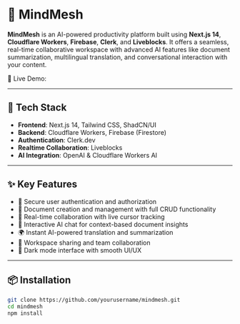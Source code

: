 # 🧠 MindMesh

**MindMesh** is an AI-powered productivity platform built using **Next.js 14**, **Cloudflare Workers**, **Firebase**, **Clerk**, and **Liveblocks**. It offers a seamless, real-time collaborative workspace with advanced AI features like document summarization, multilingual translation, and conversational interaction with your content.

🚀 Live Demo: 

---

## 🔧 Tech Stack

- **Frontend**: Next.js 14, Tailwind CSS, ShadCN/UI
- **Backend**: Cloudflare Workers, Firebase (Firestore)
- **Authentication**: Clerk.dev
- **Realtime Collaboration**: Liveblocks
- **AI Integration**: OpenAI & Cloudflare Workers AI

---

## ✨ Key Features

- 🔐 Secure user authentication and authorization
- 📄 Document creation and management with full CRUD functionality
- 🤝 Real-time collaboration with live cursor tracking
- 💬 Interactive AI chat for context-based document insights
- 🌍 Instant AI-powered translation and summarization
- 👥 Workspace sharing and team collaboration
- 🌙 Dark mode interface with smooth UI/UX

---

## 📦 Installation

```bash
git clone https://github.com/yourusername/mindmesh.git
cd mindmesh
npm install
